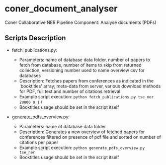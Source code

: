 # coner_document_analyser
Coner Collaborative NER Pipeline Component: Analyse documents (PDFs)

## Scripts Description
- fetch_publications.py:
  - Parameters: name of database data folder, number of papers to fetch from database, number of items to skip from returned collection, versioning number used to name overview csv for databases
  - Description: Fetches papers from conferences as indicated in the 'booktitles' array; meta-data from server, various download methods for PDF, full text and number of citations retrieval
  - Example script execution: `python fetch_publications.py tse_ner 20000 0 1` \
  - Booktitles usage should be set in the script itself


- generate_pdfs_overview.py:
  - Parameters: name of database data folder
  - Description: Generates a new overview of fetched papers for conferences filtered on presence of pdf file and sorted on number of citations per paper
  - Example script execution: `python generate_pdfs_overview.py tse_ner` 
  - Booktitles usage should be set in the script itself


